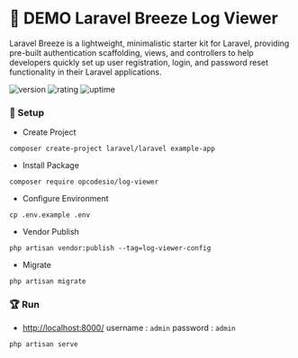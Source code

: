 # 🎉 DEMO Laravel Breeze Log Viewer

Laravel Breeze is a lightweight, minimalistic starter kit for Laravel, providing pre-built authentication scaffolding, views, and controllers to help developers quickly set up user registration, login, and password reset functionality in their Laravel applications.

![version](https://img.shields.io/badge/version-1.0-blue)
![rating](https://img.shields.io/badge/rating-★★★★★-yellow)
![uptime](https://img.shields.io/badge/uptime-100%25-brightgreen)

### 🚀 Setup

- Create Project

```shell
composer create-project laravel/laravel example-app
```

- Install Package

```shell
composer require opcodesio/log-viewer
```

- Configure Environment

```shell
cp .env.example .env
```

- Vendor Publish

```shell
php artisan vendor:publish --tag=log-viewer-config
```

- Migrate

```shell
php artisan migrate
```

### 🏆 Run

- [http://localhost:8000/](http://localhost:8000/) username : `admin` password : `admin`

```shell
php artisan serve
```
